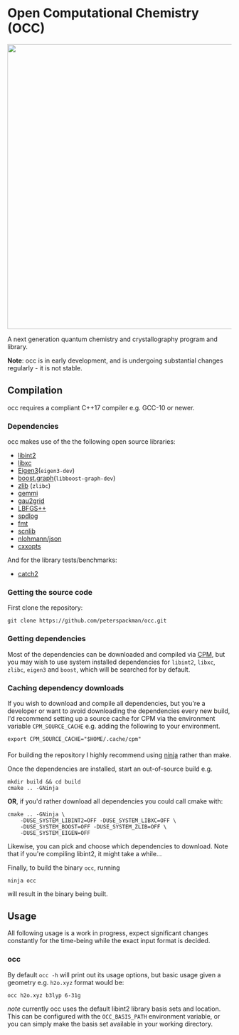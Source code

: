 # Open Computational Chemistry (OCC)
<img src="https://github.com/peterspackman/occ/raw/main/docs/static/occ.png" width=640/>

A next generation quantum chemistry and crystallography program and library.

**Note**: occ is in early development, and is undergoing substantial changes regularly -
it is not stable.

## Compilation

occ requires a compliant C++17 compiler e.g. GCC-10 or newer.

### Dependencies

occ makes use of the the following open source libraries:

- [libint2](https://github.com/evaleev/libint/releases/tag/v2.7.1)
- [libxc](http://www.tddft.org/programs/libxc/down.php?file=5.1.7/libxc-5.1.7.tar.gz)
- [Eigen3](https://eigen.tuxfamily.org/)(`eigen3-dev`)
- [boost.graph](https://www.boost.org/doc/libs/1_78_0/libs/graph/doc/index.html)(`libboost-graph-dev`)
- [zlib](https://zlib.net/) (`zlibc`)
- [gemmi](https://gemmi.readthedocs.io/)
- [gau2grid](https://github.com/dgasmith/gau2grid)
- [LBFGS++](https://lbfgspp.statr.me/)
- [spdlog](https://github.com/gabime/spdlog)
- [fmt](https://github.com/fmtlib/fmt)
- [scnlib](https://github.com/eliaskosunen/scnlib)
- [nlohmann/json](https://github.com/nlohmann/json)
- [cxxopts](https://github.com/jarro2783/cxxopts)

And for the library tests/benchmarks:

- [catch2](https://github.com/catchorg/Catch2)


### Getting the source code

First clone the repository:
```
git clone https://github.com/peterspackman/occ.git
```

### Getting dependencies

Most of the dependencies can be downloaded and compiled via [CPM](https://github.com/cpm-cmake/CPM.cmake),
but you may wish to use system installed dependencies for `libint2`, `libxc`, `zlibc`, `eigen3` and
`boost`, which will be searched for by default.

### Caching dependency downloads

If you wish to download and compile all dependencies, but you're a developer or want to avoid downloading
the dependencies every new build, I'd recommend setting up a source cache for CPM
via the environment variable `CPM_SOURCE_CACHE` e.g. adding the following to your environment.

```
export CPM_SOURCE_CACHE="$HOME/.cache/cpm"
```

#### 

For building the repository I highly recommend using [ninja](https://ninja-build.org/) rather
than make.

Once the dependencies are installed, start an out-of-source build e.g.
```
mkdir build && cd build
cmake .. -GNinja
```

**OR**, if you'd rather download all dependencies you could call cmake with:

```
cmake .. -GNinja \
    -DUSE_SYSTEM_LIBINT2=OFF -DUSE_SYSTEM_LIBXC=OFF \
    -DUSE_SYSTEM_BOOST=OFF -DUSE_SYSTEM_ZLIB=OFF \
    -DUSE_SYSTEM_EIGEN=OFF
```

Likewise, you can pick and choose which dependencies to download. Note that if you're compiling libint2, it might take a while...

Finally, to build the binary `occ`, running

```
ninja occ
```

will result in the binary being built.

## Usage

All following usage is a work in progress, expect significant changes
constantly for the time-being while the exact input format is decided.

### occ

By default `occ -h` will print out its usage options, but basic usage
given a geometry e.g. `h2o.xyz` format would be:

```
occ h2o.xyz b3lyp 6-31g
```

*note* currently occ uses the default libint2 library basis sets
and location. This can be configured with the `OCC_BASIS_PATH` environment variable,
or you can simply make the basis set available in your working directory.
